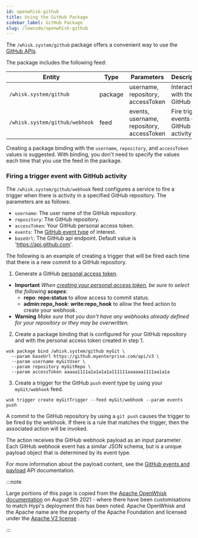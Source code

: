 ```yaml
---
id: openwhisk-github
title: Using the GitHub Package
sidebar_label: GitHub Package
slug: /lowcode/openwhisk-github
---
```


The `/whisk.system/github` package offers a convenient way to use the [GitHub APIs](https://developer.github.com/).

The package includes the following feed:

| Entity | Type | Parameters | Description |
| --- | --- | --- | --- |
| `/whisk.system/github` | package | username, repository, accessToken | Interact with the GitHub API |
| `/whisk.system/github/webhook` | feed | events, username, repository, accessToken | Fire trigger events on GitHub activity |

Creating a package binding with the `username`, `repository`, and `accessToken` values is suggested.  With binding, you don't need to specify the values each time that you use the feed in the package.

### Firing a trigger event with GitHub activity

The `/whisk.system/github/webhook` feed configures a service to fire a trigger when there is activity in a specified GitHub repository. The parameters are as follows:

- `username`: The user name of the GitHub repository.
- `repository`: The GitHub repository.
- `accessToken`: Your GitHub personal access token.
- `events`: The [GitHub event type](https://developer.github.com/v3/activity/events/types/) of interest.
- `baseUrl`: The GitHub api endpoint. Default value is 'https://api.github.com'.

The following is an example of creating a trigger that will be fired each time that there is a new commit to a GitHub repository.

1. Generate a GitHub [personal access token](https://github.com/settings/tokens).

  - **Important** _When [creating your personal access token](https://help.github.com/en/github/authenticating-to-github/creating-a-personal-access-token-for-the-command-line), be sure to select the following **scopes**:_
    - **repo**: **repo:status** to allow access to commit status.
    - **admin:repo_hook**: **write:repo_hook** to allow the feed action to create your webhook.
  - **Warning** _Make sure that you don't have any webhooks already defined for your repository or they may be overwritten._

2. Create a package binding that is configured for your GitHub repository and with the personal access token created in step 1.

  ```
  wsk package bind /whisk.system/github myGit \
    --param baseUrl https://github.myenterprise.com/api/v3 \
    --param username myGitUser \
    --param repository myGitRepo \
    --param accessToken aaaaa1111a1a1a1a1a111111aaaaaa1111aa1a1a
  ```

3. Create a trigger for the GitHub `push` event type by using your `myGit/webhook` feed.

  ```
  wsk trigger create myGitTrigger --feed myGit/webhook --param events push
  ```

A commit to the GitHub repository by using a `git push` causes the trigger to be fired by the webhook. If there is a rule that matches the trigger, then the associated action will be invoked.

The action receives the GitHub webhook payload as an input parameter. Each GitHub webhook event has a similar JSON schema, but is a unique payload object that is determined by its event type.

For more information about the payload content, see the [GitHub events and payload](https://developer.github.com/v3/activity/events/types/) API documentation.
  
:::note

Large portions of this page is copied from the [Apache OpenWhisk documentation](https://github.com/apache/openwhisk/tree/master/docs) on August 5th 2021 - where there have been customisations to match Hypi's deployment this has been noted. Apache OpenWhisk and the Apache name are the property of the Apache Foundation and licensed under the [Apache V2 license](https://github.com/apache/openwhisk/blob/master/LICENSE.txt) .

:::
